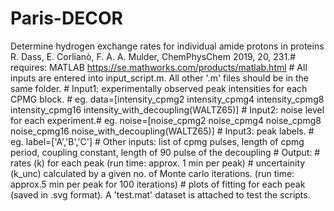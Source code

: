 # Paris-DECOR
Determine hydrogen exchange rates for individual amide protons in proteins
R. Dass, E. Corlianò, F. A. A. Mulder, ChemPhysChem 2019, 20, 231.# requires: MATLAB https://se.mathworks.com/products/matlab.html # All inputs are entered into input_script.m. All other '.m' files should be in the same folder. # Input1: experimentally observed peak intensities for each CPMG block. # eg. data=[intensity_cpmg2 intensity_cpmg4 intensity_cpmg8 intensity_cpmg16 intensity_with_decoupling(WALTZ65)] # Input2: noise level for each experiment.# eg. noise=[noise_cpmg2 noise_cpmg4 noise_cpmg8 noise_cpmg16 noise_with_decoupling(WALTZ65)] # Input3: peak labels. # eg. label=['A','B','C'] # Other inputs: list of cpmg pulses,  length of cpmg period, coupling constant, length of 90 pulse of the decoupling # Output: # rates (k) for each peak (run time: approx. 1 min per peak) # uncertainity (k_unc) calculated by a given no. of Monte carlo iterations. (run time: approx.5 min per peak for 100 iterations) # plots of fitting for each peak (saved in .svg format). A 'test.mat' dataset is attached to test the scripts.
